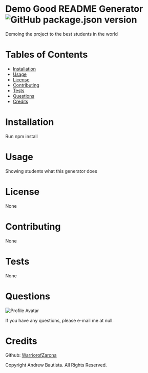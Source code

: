 
# Demo Good README Generator ![GitHub package.json version](https://img.shields.io/github/package-json/v/WarriorofZarona/Good-README-Generator)
Demoing the project to the best students in the world

# Tables of Contents
* [Installation](#installation)
* [Usage](#usage)
* [License](#license)
* [Contributing](#contributing)
* [Tests](#tests)
* [Questions](#questions)
* [Credits](#credits)

# Installation
Run npm install

# Usage
Showing students what this generator does

# License
None



# Contributing
None

# Tests
None

# Questions
![Profile Avatar](https://avatars0.githubusercontent.com/u/56315576?v=4)

If you have any questions, please e-mail me at null.


# Credits

Github: [WarriorofZarona](https://github.com/WarriorofZarona)


Copyright Andrew Bautista. All Rights Reserved.


